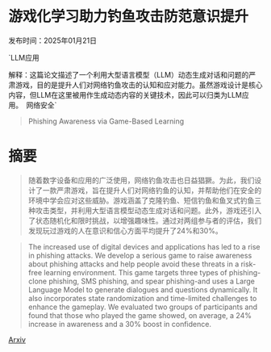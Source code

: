 # 游戏化学习助力钓鱼攻击防范意识提升

发布时间：2025年01月21日

`LLM应用

解释：这篇论文描述了一个利用大型语言模型（LLM）动态生成对话和问题的严肃游戏，目的是提升人们对网络钓鱼攻击的认知和应对能力。虽然游戏设计是核心内容，但LLM在这里被用作生成动态内容的关键技术，因此可以归类为LLM应用。` `网络安全`

> Phishing Awareness via Game-Based Learning

# 摘要

> 随着数字设备和应用的广泛使用，网络钓鱼攻击也日益猖獗。为此，我们设计了一款严肃游戏，旨在提升人们对网络钓鱼的认知，并帮助他们在安全的环境中学会应对这些威胁。游戏涵盖了克隆钓鱼、短信钓鱼和鱼叉式钓鱼三种攻击类型，并利用大型语言模型动态生成对话和问题。此外，游戏还引入了状态随机化和限时挑战，以增强趣味性。通过对两组参与者的评估，我们发现玩过游戏的人在意识和信心方面平均提升了24%和30%。

> The increased use of digital devices and applications has led to a rise in phishing attacks. We develop a serious game to raise awareness about phishing attacks and help people avoid these threats in a risk-free learning environment. This game targets three types of phishing-clone phishing, SMS phishing, and spear phishing-and uses a Large Language Model to generate dialogues and questions dynamically. It also incorporates state randomization and time-limited challenges to enhance the gameplay. We evaluated two groups of participants and found that those who played the game showed, on average, a 24% increase in awareness and a 30% boost in confidence.

[Arxiv](https://arxiv.org/abs/2501.12077)